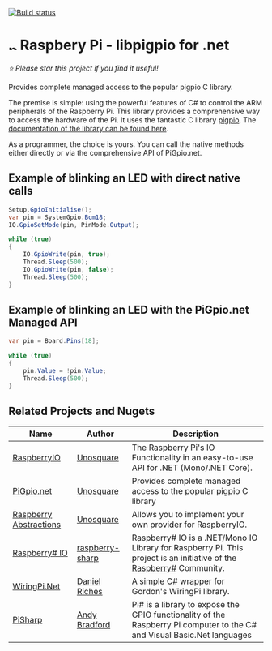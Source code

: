 [![Build status](https://ci.appveyor.com/api/projects/status/n5xt8b07j65a65tb/branch/master?svg=true)](https://ci.appveyor.com/project/geoperez/pigpio-dotnet/branch/master)

# <img src="https://raw.githubusercontent.com/unosquare/pigpio-dotnet/master/Support/pigpio-dotnet.png" alt="pgipio-dotnet" style="width:16px; height:16px" /> Raspbery Pi - libpigpio for .net

*:star: Please star this project if you find it useful!*

Provides complete managed access to the popular pigpio C library.

The premise is simple: using the powerful features of C# to control the ARM peripherals of the Raspberry Pi. This library provides a comprehensive way to access the hardware of the Pi. It uses the fantastic C library [pigpio](https://github.com/joan2937/pigpio/). The [documentation of the library can be found here](http://abyz.me.uk/rpi/pigpio/).

As a programmer, the choice is yours. You can call the native methods either directly or via the comprehensive API of PiGpio.net.

## Example of blinking an LED with direct native calls

```csharp
Setup.GpioInitialise();
var pin = SystemGpio.Bcm18;
IO.GpioSetMode(pin, PinMode.Output);

while (true)
{
    IO.GpioWrite(pin, true);
    Thread.Sleep(500);
    IO.GpioWrite(pin, false);
    Thread.Sleep(500);
}
```

## Example of blinking an LED with the PiGpio.net Managed API

```csharp
var pin = Board.Pins[18];

while (true)
{
    pin.Value = !pin.Value;
    Thread.Sleep(500);
}
```

## Related Projects and Nugets
| Name | Author | Description |
| ---- | ------ | ----------- |
| [RaspberryIO](https://github.com/unosquare/raspberryio) | [Unosquare](https://github.com/unosquare) | The Raspberry Pi's IO Functionality in an easy-to-use API for .NET (Mono/.NET Core). |
| [PiGpio.net](https://github.com/unosquare/pigpio-dotnet) | [Unosquare](https://github.com/unosquare) | Provides complete managed access to the popular pigpio C library |
| [Raspberry Abstractions](https://www.nuget.org/packages/Unosquare.Raspberry.Abstractions) | [Unosquare](https://www.nuget.org/profiles/Unosquare) | Allows you to implement your own provider for RaspberryIO. |
| [Raspberry# IO](https://github.com/raspberry-sharp/raspberry-sharp-io) | [raspberry-sharp](https://github.com/raspberry-sharp) | Raspberry# IO is a .NET/Mono IO Library for Raspberry Pi. This project is an initiative of the [Raspberry#](http://www.raspberry-sharp.org/) Community. |
| [WiringPi.Net](https://github.com/danriches/WiringPi.Net) | [Daniel Riches](https://github.com/danriches) | A simple C# wrapper for Gordon's WiringPi library. |
| [PiSharp](https://github.com/andycb/PiSharp) |[Andy Bradford](https://github.com/andycb) | Pi# is a library to expose the GPIO functionality of the Raspberry Pi computer to the C# and Visual Basic.Net languages |
